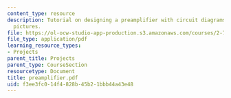 ```yaml
---
content_type: resource
description: Tutorial on designing a preamplifier with circuit diagrams and sample
  pictures.
file: https://ol-ocw-studio-app-production.s3.amazonaws.com/courses/2-76-multi-scale-system-design-fall-2004/f3ee3fc014f4828b45b21bbb44a43e48_preamplifier.pdf
file_type: application/pdf
learning_resource_types:
- Projects
parent_title: Projects
parent_type: CourseSection
resourcetype: Document
title: preamplifier.pdf
uid: f3ee3fc0-14f4-828b-45b2-1bbb44a43e48
---
```

